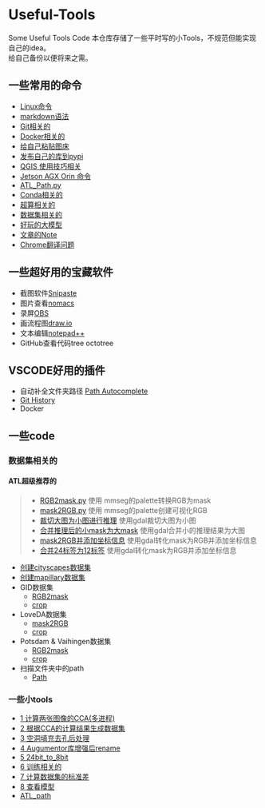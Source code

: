 # Useful-Tools
Some Useful Tools Code
本仓库存储了一些平时写的小Tools，不规范但能实现自己的idea。  
给自己备份以便将来之需。  

## 一些常用的命令
* [Linux命令](docs/Linux命令.md)
* [markdown语法]()
* [Git相关的](docs/Git相关.md)
* [Docker相关的](docs/docker相关的.md)
* [给自己粘贴图床](docs/%E7%BB%99%E8%87%AA%E5%B7%B1%E7%B2%98%E8%B4%B4%E5%9B%BE%E5%BA%8A.md)
* [发布自己的库到pypi](docs/发布自己的库到pypi.md)
* [QGIS 使用技巧相关](docs/QGIS使用相关的.md)
* [Jetson AGX Orin 命令](docs/Jetson%20AGX%20Orin命令.md)
* [ATL_Path.py](code/0-------ATL_path.py)
* [Conda相关的](docs/Conda相关问题.md)
* [超算相关的](docs/超算相关的.md)
* [数据集相关的](docs//数据集相关的.md)
* [好玩的大模型](docs/好玩的大模型.md)
* [文章的Note](docs/文章的Note.md)
* [Chrome翻译问题](docs/Chrome翻译问题.md)
  
## 一些超好用的宝藏软件
* 截图软件[Snipaste](https://www.snipaste.com/)
* 图片查看[nomacs](https://nomacs.org/)
* 录屏[OBS](https://obsproject.com/)
* 画流程图[draw.io](https://draw.io)
* 文本编辑[notepad++](https://notepad-plus-plus.org/downloads/)
* GitHub查看代码tree octotree

## VSCODE好用的插件
- 自动补全文件夹路径 [Path Autocomplete](https://marketplace.visualstudio.com/items?itemName=ionutvmi.path-autocomplete)
- [Git History](https://marketplace.visualstudio.com/items?itemName=donjayamanne.githistory)
- Docker

## 一些code
### 数据集相关的
#### ATL超级推荐的
> * [RGB2mask.py](https://github.com/AI-Tianlong/Useful-Tools/blob/main/code/0-------RGB2mask.py) 使用 mmseg的palette转换RGB为mask
> * [mask2RGB.py](https://github.com/AI-Tianlong/Useful-Tools/blob/main/code/0-------mask2RGB.py) 使用 mmseg的palette创建可视化RGB
> * [裁切大图为小图进行推理](https://github.com/AI-Tianlong/Useful-Tools/blob/main/code/0-------crop_patch_to_inference.py) 使用gdal裁切大图为小图
> * [合并推理后的小mask为大mask](https://github.com/AI-Tianlong/Useful-Tools/blob/main/code/0-------hebing_inference_to_big_mask.py) 使用gdal合并小的推理结果为大图
> * [mask2RGB并添加坐标信息](https://github.com/AI-Tianlong/Useful-Tools/blob/main/code/0-------mask2RGB_add_meta.py) 使用gdal转化mask为RGB并添加坐标信息
> * [合并24标签为12标签](https://github.com/AI-Tianlong/Useful-Tools/blob/main/code/0-------convert_24classes_to12.py) 使用gdal转化mask为RGB并添加坐标信息
* [创建cityscapes数据集](code/7-------%E5%88%9B%E5%BB%BAcityscapes%E6%95%B0%E6%8D%AE%E9%9B%86/)
* [创建mapillary数据集](code/8-------%E5%88%9B%E5%BB%BAmapillary%E6%95%B0%E6%8D%AE%E9%9B%86/)
* GID数据集
  * [RGB2mask](code/17-----GID_create_masks_png.ipynb)
  * [crop](code/19-----GID_crop_images.ipynb)
* LoveDA数据集
  * [mask2RGB](code/20------LoveDA_create_vis_png.ipynb)
  * [crop](code/21------LoveDA_crop_images.ipynb)
* Potsdam & Vaihingen数据集
  * [RGB2mask](code/23------Vaihingen_Potsdam_create_masks_png.ipynb)
  * [crop](code/25------Vaihingen_Potsdam_crop_images.ipynb)
* 扫描文件夹中的path
  * [Path](code/path.py)
### 一些小tools
* [1 计算两张图像的CCA(多进程)](code/2.5-----%E8%AE%A1%E7%AE%97%E5%9B%BE%E5%83%8F%E7%9A%84CCA%E5%A4%9A%E8%BF%9B%E7%A8%8B.py)
* [2 根据CCA的计算结果生成数据集](code/3-------%E6%A0%B9%E6%8D%AECCA%E7%BB%93%E6%9E%9CCreate_Dataset.py)
* [3 空洞填充去孔后处理](code/5-------%E7%A9%BA%E6%B4%9E%E5%A1%AB%E5%85%85%E5%8E%BB%E9%99%A4%E7%A9%BA%E9%9A%99.py) 
* [4 Augumentor库增强后rename](https://github.com/AI-Tianlong/Useful-Tools/blob/main/code/6-------Augumentor_rename.py)
* [5 24bit_to_8bit](https://github.com/AI-Tianlong/Useful-Tools/blob/main/code/8-------24bit_2_8bit.py)
* [6 训练相关的](https://github.com/AI-Tianlong/Useful-Tools/blob/main/code/26------train_final.py)
* [7 计算数据集的标准差](https://github.com/AI-Tianlong/Useful-Tools/blob/main/code/14------%E8%AE%A1%E7%AE%97%E6%95%B0%E6%8D%AE%E9%9B%86%E7%9A%84%E6%A0%87%E5%87%86%E5%B7%AE.ipynb)
* [8 查看模型](https://github.com/AI-Tianlong/Useful-Tools/blob/main/code/10------%E6%9F%A5%E7%9C%8B%E6%A8%A1%E5%9E%8B.ipynb)
* [ATL_path](https://github.com/AI-Tianlong/Useful-Tools/blob/main/code/ATL_path.py)
